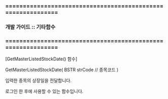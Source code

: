 ### ============================================================
### 개발 가이드 :: 기타함수
### ============================================================


[GetMasterListedStockDate() 함수]

GetMasterListedStockDate(
BSTR strCode    // 종목코드
)

입력한 종목의 상장일을 전달합니다.

로그인 한 후에 사용할 수 있는 함수입니다.
